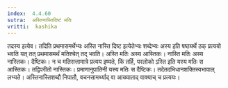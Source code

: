 ```yaml
---
index:  4.4.60
sutra:  अस्तिनास्तिदिष्टं मतिः
vritti:  kashika 
---
```


तदस्य इत्येव। तदिति प्रथमासमर्थेभ्यः अस्ति नास्ति दिष्ट इत्येतेभ्यः शब्देभ्यः अस्य इति षष्ठ्यर्थे ठक् प्रत्ययो भवति यत् तत् प्रथमासमर्थं मतिश्चेत् तद् भवति। अस्ति मतिः अस्य आस्तिकः। नास्ति मतिः अस्य नास्तिकः। दैष्टिकः। न च मतिसत्तामात्रे प्रत्यय इष्यते, किं तर्हि, परलोको ऽस्ति इति यस्य मतिः स आस्तिकः। तद्विपरीतो नास्तिकः। प्रमाणानुपातिनी यस्य मतिः स दैष्टिकः। तदेतदभिधानशक्तिस्वभावाल् लभ्यते। अस्तिनास्तिशब्दौ निपातौ, वचनसामर्थ्याद् वा आख्याताद् वाक्याच् च प्रत्ययः।

